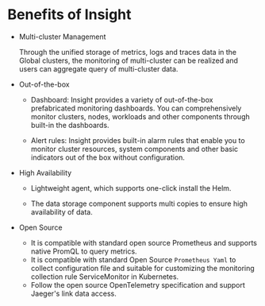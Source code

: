 # Benefits of Insight

- Multi-cluster Management

    Through the unified storage of metrics, logs and traces data in the Global clusters, the monitoring of multi-cluster can be realized and users can aggregate query of multi-cluster data.

- Out-of-the-box

    - Dashboard: Insight provides a variety of out-of-the-box prefabricated monitoring dashboards. You can comprehensively monitor clusters, nodes, workloads and other components through built-in the dashboards.

    - Alert rules: Insight provides built-in alarm rules that enable you to monitor cluster resources, system components and other basic indicators out of the box without configuration.

- High Availability

    - Lightweight agent, which supports one-click install the Helm.

    - The data storage component supports multi copies to ensure high availability of data.

- Open Source

    - It is compatible with standard open source Prometheus and supports native PromQL to query metrics.
    - It is compatible with standard Open Source ` Prometheus Yaml ` to collect configuration file and suitable for customizing the monitoring collection rule ServiceMonitor in Kubernetes.
    - Follow the open source OpenTelemetry specification and support Jaeger's link data access.


